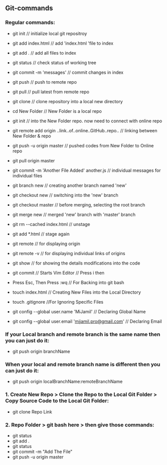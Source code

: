 ## Git-commands

### Regular commands:
* git init // initialize local git repositroy 
* git add index.html // add 'index.html 'file to index
* git add . // add all files to index
* git status // check status of working tree
* git commit -m 'messages' // commit changes in index
* git push // push to remote repo
* git pull // pull latest from remote repo
* git clone // clone repository into a local new directory



* cd New Folder // New Folder is a local repo	
* git init // into the New Folder repo. now need to connect with online repo 
* git remote add origin ..link..of..online..GitHub..repo.. // linking between New Folder & repo 
* git push -u origin master // pushed codes from New Folder to Online repo
* git pull origin master
* git commit -m 'Another File Added' another.js // individual messages for individual files

* git branch new // creating another branch named 'new'
* git checkout new // switching into the 'new' branch
* git checkout master // before merging, selecting the root branch
* git merge new // merged 'new' branch with 'master' branch

* git rm --cached index.html // unstage
* git add *.html // stage again   

* git remote // for displaying origin
* git remote -v // for displaying individual links of origins
* git show // for showing the details modifications into the code

* git commit // Starts Vim Editor // Press i then 
* Press Esc, Then Press :wq // For Backing into git bash 

* touch index.html // Creating New Files into the Local Directory
* touch .gitignore //For Ignoring Specific Files    

* git config --global user.name 'MiJamil' // Declaring Global Name
* git config --global user.email 'mijamil.pro@gmail.com' // Declaring Email

### If your Local branch and remote branch is the same name then you can just do it:
* git push origin branchName

### When your local and remote branch name is different then you can just do it:
* git push origin localBranchName:remoteBranchName

### 1. Create New Repo > Clone the Repo to the Local Git Folder > Copy Source Code to the Local Git Folder:
* git clone Repo Link

### 2. Repo Folder > git bash here > then give those commands:

* git status
* git add .
* git status
* git commit -m "Add The File"
* git push -u origin master
